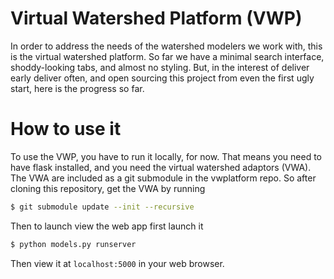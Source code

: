 # Virtual Watershed Platform (VWP)

In order to address the needs of the watershed modelers we work with,
this is the virtual watershed platform. So far we have a minimal
search interface, shoddy-looking tabs, and almost no styling. But, in
the interest of deliver early deliver often, and open sourcing this
project from even the first ugly start, here is the progress so far. 

# How to use it

To use the VWP, you have to run it locally, for now. That means you need to 
have flask installed, and you need the virtual watershed adaptors
(VWA). The VWA are included as a git submodule in the vwplatform repo.
So after cloning this repository, get the VWA by running

```bash
$ git submodule update --init --recursive
```

Then to launch view the web app first launch it

```bash
$ python models.py runserver
```

Then view it at `localhost:5000` in your web browser.
